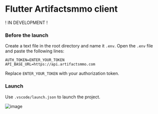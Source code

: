 # Flutter Artifactsmmo client

! IN DEVELOPMENT !

### Before the launch

Create a text file in the root directory and name it `.env`.
Open the `.env` file and paste the following lines:

```
AUTH_TOKEN=ENTER_YOUR_TOKEN
API_BASE_URL=https://api.artifactsmmo.com
```

Replace `ENTER_YOUR_TOKEN` with your authorization token.

### Launch

Use `.vscode/launch.json` to launch the project.

![image](https://github.com/user-attachments/assets/032df8c2-b2ae-4af4-ad76-bffeddd86060)